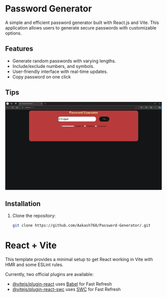 # Password Generator

A simple and efficient password generator built with React.js and Vite. This application allows users to generate secure passwords with customizable options.

## Features

- Generate random passwords with varying lengths.
- Include/exclude numbers, and symbols.
- User-friendly interface with real-time updates.
- Copy password on one click


## Tips
![Password Generator Screenshot](public/Screenshots/SS_1.png)




## Installation

1. Clone the repository:
   ```bash
   git clone https://github.com/Aakash768/Password-Generator/.git


# React + Vite

This template provides a minimal setup to get React working in Vite with HMR and some ESLint rules.

Currently, two official plugins are available:

- [@vitejs/plugin-react](https://github.com/vitejs/vite-plugin-react/blob/main/packages/plugin-react/README.md) uses [Babel](https://babeljs.io/) for Fast Refresh
- [@vitejs/plugin-react-swc](https://github.com/vitejs/vite-plugin-react-swc) uses [SWC](https://swc.rs/) for Fast Refresh
